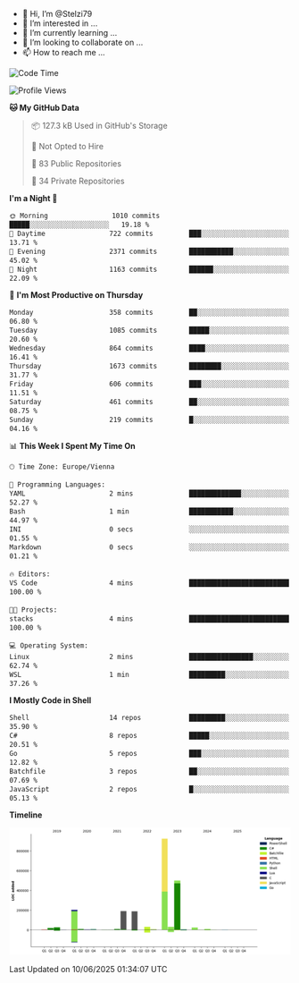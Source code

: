 - 👋 Hi, I’m @Stelzi79
- 👀 I’m interested in ...
- 🌱 I’m currently learning ...
- 💞️ I’m looking to collaborate on ...
- 📫 How to reach me ...

<!--START_SECTION:waka-->
![Code Time](http://img.shields.io/badge/Code%20Time-1%2C140%20hrs%2025%20mins-blue)

![Profile Views](http://img.shields.io/badge/Profile%20Views-0-blue)

**🐱 My GitHub Data** 

> 📦 127.3 kB Used in GitHub's Storage 
 > 
> 🚫 Not Opted to Hire
 > 
> 📜 83 Public Repositories 
 > 
> 🔑 34 Private Repositories 
 > 
**I'm a Night 🦉** 

```text
🌞 Morning                1010 commits        █████░░░░░░░░░░░░░░░░░░░░   19.18 % 
🌆 Daytime                722 commits         ███░░░░░░░░░░░░░░░░░░░░░░   13.71 % 
🌃 Evening                2371 commits        ███████████░░░░░░░░░░░░░░   45.02 % 
🌙 Night                  1163 commits        ██████░░░░░░░░░░░░░░░░░░░   22.09 % 
```
📅 **I'm Most Productive on Thursday** 

```text
Monday                   358 commits         ██░░░░░░░░░░░░░░░░░░░░░░░   06.80 % 
Tuesday                  1085 commits        █████░░░░░░░░░░░░░░░░░░░░   20.60 % 
Wednesday                864 commits         ████░░░░░░░░░░░░░░░░░░░░░   16.41 % 
Thursday                 1673 commits        ████████░░░░░░░░░░░░░░░░░   31.77 % 
Friday                   606 commits         ███░░░░░░░░░░░░░░░░░░░░░░   11.51 % 
Saturday                 461 commits         ██░░░░░░░░░░░░░░░░░░░░░░░   08.75 % 
Sunday                   219 commits         █░░░░░░░░░░░░░░░░░░░░░░░░   04.16 % 
```


📊 **This Week I Spent My Time On** 

```text
🕑︎ Time Zone: Europe/Vienna

💬 Programming Languages: 
YAML                     2 mins              █████████████░░░░░░░░░░░░   52.27 % 
Bash                     1 min               ███████████░░░░░░░░░░░░░░   44.97 % 
INI                      0 secs              ░░░░░░░░░░░░░░░░░░░░░░░░░   01.55 % 
Markdown                 0 secs              ░░░░░░░░░░░░░░░░░░░░░░░░░   01.21 % 

🔥 Editors: 
VS Code                  4 mins              █████████████████████████   100.00 % 

🐱‍💻 Projects: 
stacks                   4 mins              █████████████████████████   100.00 % 

💻 Operating System: 
Linux                    2 mins              ████████████████░░░░░░░░░   62.74 % 
WSL                      1 min               █████████░░░░░░░░░░░░░░░░   37.26 % 
```

**I Mostly Code in Shell** 

```text
Shell                    14 repos            █████████░░░░░░░░░░░░░░░░   35.90 % 
C#                       8 repos             █████░░░░░░░░░░░░░░░░░░░░   20.51 % 
Go                       5 repos             ███░░░░░░░░░░░░░░░░░░░░░░   12.82 % 
Batchfile                3 repos             ██░░░░░░░░░░░░░░░░░░░░░░░   07.69 % 
JavaScript               2 repos             █░░░░░░░░░░░░░░░░░░░░░░░░   05.13 % 
```



**Timeline**

![Lines of Code chart](https://raw.githubusercontent.com/Stelzi79/Stelzi79/main/assets/bar_graph.png)


 Last Updated on 10/06/2025 01:34:07 UTC
<!--END_SECTION:waka-->

<!---
Stelzi79/Stelzi79 is a ✨ special ✨ repository because its `README.md` (this file) appears on your GitHub profile.
You can click the Preview link to take a look at your changes.
--->
